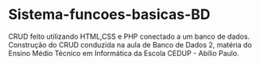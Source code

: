 # Sistema-funcoes-basicas-BD
CRUD feito utilizando HTML,CSS e PHP conectado a um banco de dados. Construção do CRUD conduzida na aula de Banco de Dados 2, matéria do Ensino Médio Técnico em Informática da Escola CEDUP - Abílio Paulo.
